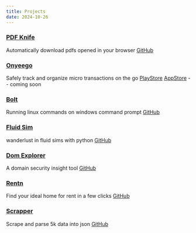 ```yaml
---
title: Projects
date: 2024-10-26
---
```


### [PDF Knife](https://github.com/The-True-Hooha/pdf-knife)

Automatically download pdfs opened in your browser
[GitHub](https://github.com/The-True-Hooha/pdf-knife)

### [Onyeego](https://onyeego.com)

Safely track and organize micro transactions on the go
[PlayStore]("") [AppStore]("") -- coming soon

### [Bolt](https://github.com/The-True-Hooha/Bolt)

Running linux commands on windows command prompt
[GitHub](https://github.com/The-True-Hooha/Bolt)

### [Fluid Sim](https://github.com/The-True-Hooha/fluid_sim)

wanderlust in fluid sims with python
[GitHub](https://github.com/The-True-Hooha/fluid_sim)

### [Dom Explorer](https://github.com/The-True-Hooha/dom-explorer)

A domain security insight tool
[GitHub](https://github.com/The-True-Hooha/dom-explorer)

### [Rentn](https://rentn.vercel.app/)

Find your ideal home for rent in a few clicks
[GitHub](https://github.com/The-True-Hooha/rentn)

### [Scrapper](https://github.com/The-True-Hooha/nft-data)

Scrape and parse 5k data into json
[GitHub](https://github.com/The-True-Hooha/nft-data)
